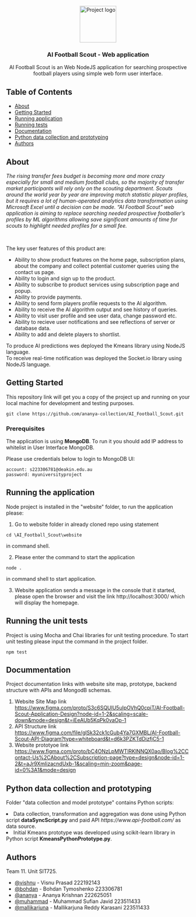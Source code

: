 <p align="center">
 <img class="circle responsive-img" width=100px height=100px src="./website/views/images/project logo.jpg" alt="Project logo"></a>
</p>

<h3 align="center">AI Football Scout - Web application </h3>

<p align="center"> AI Football Scout is an Web NodeJS application for searching prospective football players using
simple web form user interface. 
    <br> 
</p>

## Table of Contents

- [About](#about)
- [Getting Started](#getting_started)
- [Running application](#run)
- [Running tests](#tests)
- [Documentation](#documentation)
- [Python data collection and prototyping](#python)
- [Authors](#authors)



## About <a name = "about"></a>

<i>The rising transfer fees budget is becoming more and more crazy especially for small and medium football clubs, so the majority of transfer market participants will rely only on the scouting department. Scouts around the world year by year are improving match statistic player profiles, but it requires a lot of human-operated analytics data transformation using Microsoft Excel until a decision can be made. “AI Football Scout” web application is aiming to replace searching needed prospective footballer’s profiles by ML algorithms allowing save significant amounts of time for scouts to highlight needed profiles for a small fee.</i>

<br>

The key user features of this product are:
<ul>
<li>Ability to show product features on the home page, subscription plans, about the company and collect potential customer queries using the contact us page. </li>
<li>Ability to login and sign up to the product. </li>
<li>Ability to subscribe to product services using subscription page and popup.</li>  
<li>Ability to provide payments. </li>
<li>Ability to send form players profile requests to the AI algorithm. </li>
<li>Ability to receive the AI algorithm output and see history of queries. </li>
<li>Ability to visit user profile and see user data, change password etc. </li>
<li>Ability to recieve user notifications and see reflections of server or database data. </li>
<li>Ability to add and delete players to shortlist.</li>
</ul>

To produce AI predictions wes deployed the Kmeans library using NodeJS language. <br>
To receive real-time notification was deployed the Socket.io library using NodeJS language. <br>

## Getting Started <a name = "getting_started"></a>

This repository link will get you a copy of the project up and running on your local machine for development and testing purposes.

```
git clone https://github.com/ananya-collection/AI_Football_Scout.git
```

### Prerequisites

The application is using <b>MongoDB</b>. To run it you should add IP address to whitelist in User Interface MongoDB.

Please use credentials below to login to MongoDB UI:
```
account: s223306781@deakin.edu.au
password: myuniversityproject
```


## Running the application <a name = "run"></a>

Node project is installed in the "website" folder, to run the application please:

1. Go to website folder in already cloned repo using statement 
```
cd \AI_Football_Scout\website
```
in command shell.

2. Please enter the command to start the application
```
node . 
```  
in command shell to start application.

3. Website application sends a message in the console that it started, 
please open the browser and visit the link http://localhost:3000/ which will display the homepage. 


## Running the unit tests <a name = "tests"></a>

Project is using Mocha and Chai libraries for unit testing procedure. 
To start unit testing please input the command in the project folder. 

```
npm test
```

## Docummentation <a name = "documentation"></a>

Project documentation links with website site map, prototype, backend structure with APIs and MongodB schemas.

1. Website Site Map link https://www.figma.com/proto/S3c6SQUlU5uIpOVhQ0cpiT/AI-Football-Scout-Application-Design?node-id=1-2&scaling=scale-down&mode=design&t=iEeAUb5KqPk0vaOp-1
2. API Structure link https://www.figma.com/file/glSk32ck1cGub4Ya7GXMBL/AI-Football-Scout-API-Diagram?type=whiteboard&t=d6k3PZKTdDizfjC5-1
3. Website prototyoe link https://www.figma.com/proto/bC4ONzLpMWTlRKlNNQX0ao/Blog%2CContact-Us%2CAbout%2CSubscription-page?type=design&node-id=1-2&t=aJr9XmIizacndUxb-1&scaling=min-zoom&page-id=0%3A1&mode=design


## Python data collection and prototyping <a name = "python"></a>

Folder "data collection and model prototype" contains Python scripts:
<li>Data collection, transformation and aggregation was done using Python script <b>dataSyncScript.py</b>
and paid API <i>https://www.api-football.com/</i> as data source. </li>
<li>Initial Kmeans prototype was developed using scikit-learn library in Python script <b>KmeansPythonPrototype.py</b>.</li>

## Authors <a name = "authors"></a>

Team 11.  Unit SIT725.  
- [@vishnu](https://github.com/gokhanpicgeta) - Visnu Prasad 222192143
- [@bohdan](https://github.com/blaz2f) - Bohdan Tymoshenko 223306781
- [@ananya](https://github.com/ananya-collection) - Ananya Krishnan 222625051 
- [@muhammad](https://github.com/Sufian-code) - Muhammad Sufian Javid 223511433
- [@mallikarjuna](https://github.com/ArjunReddy2304) - Mallikarjuna Reddy Karasani 223511433








